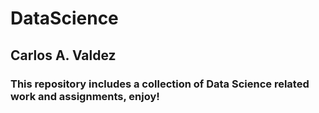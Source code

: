# DataScience
## Carlos A. Valdez
### This repository includes a collection of Data Science related work and assignments, enjoy!
